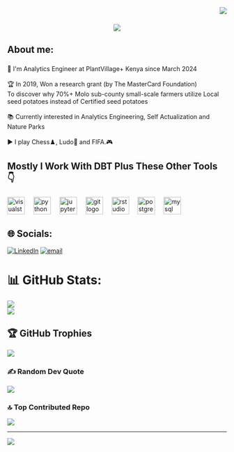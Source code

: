 <img align="right" src="https://visitor-badge.laobi.icu/badge?page_id=pvbrian.pvbrian" />

<h1 align="center">
    <img src="https://readme-typing-svg.herokuapp.com/?font=Roboto&size=35&center=true&vCenter=true&width=500&height=70&duration=4500&lines=Hi+There!+👋;+I'm+Brian+Otieno+from+Kenya!;" />
</h1>

###

<h2 align="left">About me:</h2>

###

<p align="left">💼 I'm Analytics Engineer at PlantVillage+ Kenya since March 2024 <br><br>🏆 In 2019, Won a research grant (by The MasterCard Foundation)<br> To discover why 70%+ Molo sub-county small-scale farmers utilize Local seed potatoes instead of Certified seed potatoes <br><br>📚 Currently interested in Analytics Engineering, Self Actualization and Nature Parks<br><br>▶️ I play Chess♟️, Ludo🎲 and FIFA.🎮</p>

###

<h2 align="left">Mostly I Work With DBT Plus These Other Tools 👇</h2>

###

<div align="left">
  <img src="https://skillicons.dev/icons?i=visualstudio" height="40" alt="visualstudio logo"  />
  <img width="12" />
  <img src="https://skillicons.dev/icons?i=py" height="40" alt="python logo"  />
  <img width="12" />
  <img src="https://cdn.simpleicons.org/jupyter/F37626" height="40" alt="jupyter logo"  />
  <img width="12" />
  <img src="https://cdn.simpleicons.org/git/F05032" height="40" alt="git logo"  />
  <img width="12" />
  <img src="https://cdn.jsdelivr.net/gh/devicons/devicon/icons/rstudio/rstudio-original.svg" height="40" alt="rstudio logo"  />
  <img width="12" />
  <img src="https://skillicons.dev/icons?i=postgres" height="40" alt="postgresql logo"  />
  <img width="12" />
  <img src="https://cdn.simpleicons.org/mysql/4479A1" height="40" alt="mysql logo"  />
</div>

###

## 🌐 Socials:
[![LinkedIn](https://img.shields.io/badge/LinkedIn-%230077B5.svg?logo=linkedin&logoColor=white)](https://linkedin.com/in/brianotieno-analyticsengineer) [![email](https://img.shields.io/badge/Email-D14836?logo=gmail&logoColor=white)](mailto:bri.otieno5@gmail.com) 

# 📊 GitHub Stats:
![](https://github-readme-stats.vercel.app/api?username=pvbrian&theme=dark&hide_border=false&include_all_commits=false&count_private=false)<br/>
![](https://nirzak-streak-stats.vercel.app/?user=pvbrian&theme=dark&hide_border=false)<br/>

## 🏆 GitHub Trophies
![](https://github-profile-trophy.vercel.app/?username=pvbrian&theme=radical&no-frame=false&no-bg=true&margin-w=4)

### ✍️ Random Dev Quote
![](https://quotes-github-readme.vercel.app/api?type=horizontal&theme=dark)

### 🔝 Top Contributed Repo
![](https://github-contributor-stats.vercel.app/api?username=pvbrian&limit=5&theme=dark&combine_all_yearly_contributions=true)

---
[![](https://visitcount.itsvg.in/api?id=pvbrian&icon=0&color=0)](https://visitcount.itsvg.in)

<!-- Proudly created with GPRM ( https://gprm.itsvg.in ) -->
